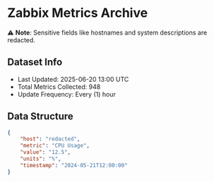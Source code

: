 # Zabbix Metrics Archive

⚠️ **Note**: Sensitive fields like hostnames and system descriptions are redacted.

## Dataset Info
- Last Updated: 2025-06-20 13:00 UTC
- Total Metrics Collected: 948
- Update Frequency: Every (1) hour

## Data Structure
```json
{
    "host": "redacted",
    "metric": "CPU Usage",
    "value": "12.5",
    "units": "%",
    "timestamp": "2024-05-21T12:00:00"
}
```
